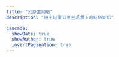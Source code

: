 ```yaml
---
title: "云原生网络"
description: "用于记录云原生场景下的网络知识"

cascade:
  showDate: true
  showAuthor: true
  invertPagination: true
---
```

